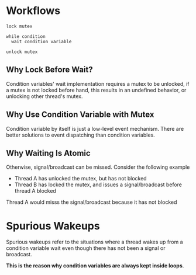 # Workflows

```
lock mutex

while condition
  wait condition variable

unlock mutex
```

## Why Lock Before Wait?

Condition variables' wait implementation requires a mutex to be unlocked, if a
mutex is not locked before hand, this results in an undefined behavior, or
unlocking other thread's mutex.

## Why Use Condition Variable with Mutex

Condition variable by itself is just a low-level event mechanism. There are
better solutions to event dispatching than condition variables.

## Why Waiting Is Atomic

Otherwise, signal/broadcast can be missed. Consider the following example

- Thread A has unlocked the mutex, but has not blocked
- Thread B has locked the mutex, and issues a signal/broadcast before thread A
  blocked

Thread A would misss the signal/broadcast because it has not blocked

# Spurious Wakeups

Spurious wakeups refer to the situations where a thread wakes up from a
condition variable wait even though there has not been a signal or broadcast.

**This is the reason why condition variables are always kept inside loops**.
